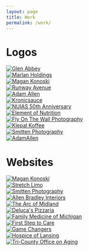 ```yaml
---
layout: page
title: Work
permalink: /work/
---
```

<div class="bordered white bg-medium top bottom" id="logos">
	<div class="container text-center pt20 pb20">
		<h1 class="m0">Logos</h1>
	</div>
</div>
<div class="bordered dark top bottom">
	<div class="gallery pt20 pb0 container">
		<div class="col-1-3 item"><a href="/images/work/logo-glenabbey.png"><img src="/images/work/logo-glenabbey.png" alt="Glen Abbey"></a></div>
		<div class="col-1-3 item"><a href="/images/work/logo-marlanholdings.png"><img src="/images/work/logo-marlanholdings.png" alt="Marlan Holdings"></a></div>
		<div class="col-1-3 item"><a href="/images/work/logo-magankonoski.png"><img src="/images/work/logo-magankonoski.png" alt="Magan Konoski"></a></div>
		<div class="col-1-3 item"><a href="/images/work/logo-runwayavenue.png"><img src="/images/work/logo-runwayavenue.png" title="Runway Avenue" alt="Runway Avenue"></a></div>
		<div class="col-1-3 item"><a href="/images/work/logo-adamallen.png"><img src="/images/work/logo-adamallen.png" alt="Adam Allen"></a></div>
		<div class="col-1-3 item"><a href="/images/work/logo-Kronicsauce.png"><img src="/images/work/logo-Kronicsauce.png" alt="Kronicsauce"></a></div>
		<div class="col-1-3 item"><a href="/images/work/logo-autoshow50.png"><img src="/images/work/logo-autoshow50.png" alt="NUIAS 50th Anniversary"></a></div>
		<div class="col-1-3 item"><a href="/images/work/logo-elementofnutrition.png"><img src="/images/work/logo-elementofnutrition.png" alt="Element of Nutrition"></a></div>
		<div class="col-1-3 item"><a href="/images/work/logo-flyonthewall.png"><img src="/images/work/logo-flyonthewall.png" alt="Fly On The Wall Photography"></a></div>
		<div class="col-1-3 item"><a href="/images/work/logo-klepkoff.png"><img src="/images/work/logo-klepkoff.png" alt="Klepal Koffee"></a></div>
		<div class="col-1-3 item"><a href="/images/work/logo-smittenphotography.png"><img src="/images/work/logo-smittenphotography.png" alt="Smitten Photography"></a></div>
		<div class="col-1-3 item"><a href="/images/work/logo-tinkerdrinker.png"><img src="/images/work/logo-tinkerdrinker.png" alt="AdamAllen"></a></div>
	</div>
	<div style="clear:both;"></div>
</div>
<div class="bordered white bg-medium top bottom" id="web">
	<div class="container text-center pt20 pb20">
		<h1 class="m0">Websites</h1>
	</div>
</div>
<div class="bordered dark top bottom">
	<div class="gallery pt20 pb50 container">
		<div class="col-1-3 item"><a href="/images/work/web-magankonoski.jpg"><img src="/images/work/web-magankonoski.jpg" alt="Magan Konoski"></a></div>
		<div class="col-1-3 item"><a href="/images/work/web-stretch989.jpg"><img src="/images/work/web-stretch989.jpg" alt="Stretch Limo"></a></div>
		<div class="col-1-3 item"><a href="/images/work/web-smittenphotography.jpg"><img src="/images/work/web-smittenphotography.jpg" alt="Smitten Photography"></a></div>
		<div class="col-1-3 item"><a href="/images/work/web-abi.jpg"><img src="/images/work/web-abi.jpg" alt="Allen Bradley Interiors"></a></div>
		<div class="col-1-3 item"><a href="/images/work/web-arcofmidland.jpg"><img src="/images/work/web-arcofmidland.jpg" alt="The Arc of Midland"></a></div>
		<div class="col-1-3 item"><a href="/images/work/web-delucas.jpg"><img src="/images/work/web-delucas.jpg" alt="Deluca's Pizzaria"></a></div>
		<div class="col-1-3 item"><a href="/images/work/web-fmom.jpg"><img src="/images/work/web-fmom.jpg" title="Family Medicine of Michigan" alt="Family Medicine of Michigan"></a></div>
		<div class="col-1-3 item"><a href="/images/work/web-fstc.jpg"><img src="/images/work/web-fstc.jpg" alt="First Step to Care"></a></div>
		<div class="col-1-3 item"><a href="/images/work/web-gamechanger.jpg"><img src="/images/work/web-gamechanger.jpg" alt="Game Changers"></a></div>
		<div class="col-1-3 item"><a href="/images/work/web-hol.jpg"><img src="/images/work/web-hol.jpg" alt="Hospice of Lansing"></a></div>
		<div class="col-1-3 item"><a href="/images/work/web-tcoa.jpg"><img src="/images/work/web-tcoa.jpg" alt="Tri-County Office on Aging"></a></div>
	</div>
	<div style="clear:both;"></div>
</div>